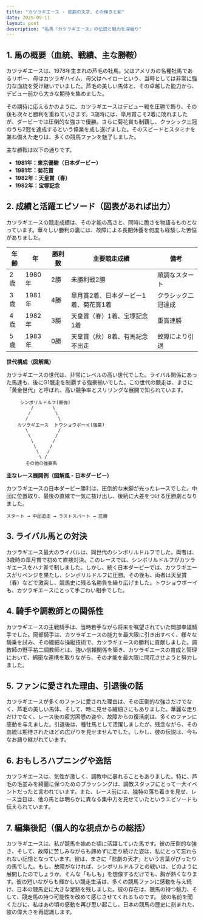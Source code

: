 ```yaml
---
title: "カツラギエース - 悲劇の天才、その輝きと影"
date: 2025-09-11
layout: post
description: "名馬『カツラギエース』の伝説と魅力を深堀り"
---
```


## 1. 馬の概要（血統、戦績、主な勝鞍）

カツラギエースは、1978年生まれの芦毛の牡馬。父はアメリカの名種牡馬であるリボー、母はカツラギハイム、母父はヘイローという、当時としては非常に強力な血統を受け継いでいました。芦毛の美しい馬体と、その卓越した能力から、デビュー前から大きな期待を集めました。

その期待に応えるかのように、カツラギエースはデビュー戦を圧勝で飾り、その後も次々と勝利を重ねていきます。3歳時には、皐月賞こそ2着に敗れましたが、ダービーでは圧倒的な強さで優勝。さらに菊花賞も制覇し、クラシック三冠のうち2冠を達成するという偉業を成し遂げました。そのスピードとスタミナを兼ね備えた走りは、多くの競馬ファンを魅了しました。

主な勝鞍は以下の通りです。

* **1981年：東京優駿（日本ダービー）**
* **1981年：菊花賞**
* **1982年：天皇賞（春）**
* **1982年：宝塚記念**


## 2. 成績と活躍エピソード（図表があれば出力）

カツラギエースの競走成績は、その才能の高さと、同時に脆さを物語るものとなっています。華々しい勝利の裏には、故障による長期休養を何度も経験した苦悩がありました。

| 年齢 | 年 | 勝利数 | 主要競走成績 | 備考 |
|---|---|---|---|---|
| 2歳 | 1980年 | 2勝 | 未勝利戦2勝 | 順調なスタート |
| 3歳 | 1981年 | 4勝 | 皐月賞2着、日本ダービー1着、菊花賞1着 | クラシック二冠達成 |
| 4歳 | 1982年 | 3勝 | 天皇賞（春）1着、宝塚記念1着 | 重賞連勝 |
| 5歳 | 1983年 | 0勝 | 天皇賞（秋）8着、有馬記念不出走 | 故障により引退 |


**世代構成（図解風）**

カツラギエースの世代は、非常にレベルの高い世代でした。ライバル関係にあった馬達も、後にG1競走を制覇する強豪揃いでした。この世代の競走は、まさに「黄金世代」と呼ばれ、高い競争率とスリリングな展開で知られています。


```
     シンボリルドルフ(最強)
         /       \
        /         \
       /           \
    カツラギエース  トウショウボーイ(強豪)
       \           /
        \         /
         \       /
          \     /
           \   /
            \ /
       その他の強豪馬
```


**主なレース展開例（図解風 - 日本ダービー）**

カツラギエースの日本ダービー勝利は、圧倒的な末脚が光ったレースでした。中団に位置取り、最後の直線で一気に抜け出し、後続に大差をつける圧勝劇となりました。


```
スタート → 中団追走 → ラストスパート → 圧勝
```


## 3. ライバル馬との対決

カツラギエース最大のライバルは、同世代のシンボリルドルフでした。両者は、3歳時の皐月賞で初めて直接対決。このレースでは、シンボリルドルフがカツラギエースをハナ差で制しました。しかし、続く日本ダービーでは、カツラギエースがリベンジを果たし、シンボリルドルフに圧勝。その後も、両者は天皇賞（春）などで激突し、競馬史に残る名勝負を繰り広げました。トウショウボーイも、カツラギエースにとって手ごわい相手でした。


## 4. 騎手や調教師との関係性

カツラギエースの主戦騎手は、当時若手ながら将来を嘱望されていた岡部幸雄騎手でした。岡部騎手は、カツラギエースの能力を最大限に引き出すべく、様々な騎乗を試み、その繊細な操縦技術で、カツラギエースの勝利に貢献しました。調教師の野平祐二調教師とは、強い信頼関係を築き、カツラギエースの育成と管理において、綿密な連携を取りながら、その才能を最大限に開花させようと努力しました。


## 5. ファンに愛された理由、引退後の話

カツラギエースが多くのファンに愛された理由は、その圧倒的な強さだけでなく、芦毛の美しい馬体、そして、時に見せる繊細さにもありました。華麗な走りだけでなく、レース後の疲労困憊の姿や、故障からの復活劇は、多くのファンに感動を与えました。引退後は、種牡馬として活躍しましたが、残念ながら、その血統は期待されたほどの広がりを見せませんでした。しかし、彼の伝説は、今もなお語り継がれています。


## 6. おもしろハプニングや逸話

カツラギエースは、気性が激しく、調教中に暴れることもありました。特に、芦毛の毛並みを綺麗に保つためのブラッシングは、調教スタッフにとって一大イベントだったと言われています。また、レース前には、独特の落ち着きを見せ、レース当日は、他の馬とは明らかに異なる集中力を見せていたというエピソードも伝えられています。


## 7. 編集後記（個人的な視点からの総括）

カツラギエースは、私が競馬を始めた頃に活躍していた馬です。彼の圧倒的な強さ、そして、故障に苦しみながらも諦めずに走り続けた姿は、私にとって忘れられない記憶となっています。彼は、まさに「悲劇の天才」という言葉がぴったりの馬でした。もし、故障がなければ、シンボリルドルフとの戦いは、どのように展開したのでしょうか。そんな「もしも」を想像するだけでも、胸が熱くなります。彼の短いながらも輝かしい競走生活は、多くの競馬ファンに感動を与え続け、日本の競馬史に大きな足跡を残しました。彼の存在は、競馬の持つ魅力、そして、競走馬の持つ可能性を改めて感じさせてくれるものです。  彼の名前を聞くたびに、私はあの頃の感動を再び思い起こし、日本の競馬の歴史に刻まれた、彼の偉大さを再認識します。
